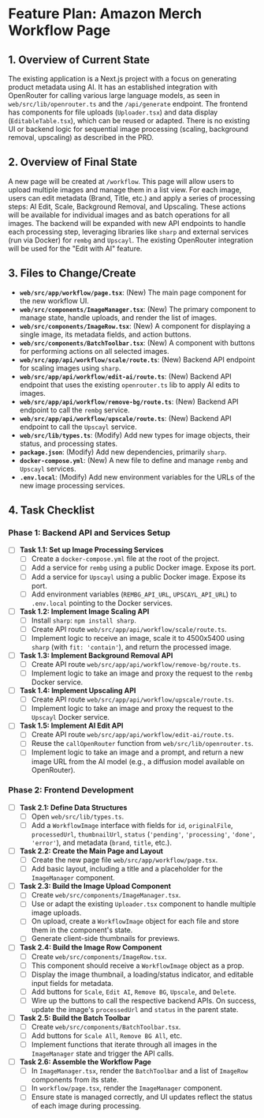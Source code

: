 # Feature Plan: Amazon Merch Workflow Page

## 1. Overview of Current State

The existing application is a Next.js project with a focus on generating product metadata using AI. It has an established integration with OpenRouter for calling various large language models, as seen in `web/src/lib/openrouter.ts` and the `/api/generate` endpoint. The frontend has components for file uploads (`Uploader.tsx`) and data display (`EditableTable.tsx`), which can be reused or adapted. There is no existing UI or backend logic for sequential image processing (scaling, background removal, upscaling) as described in the PRD.

## 2. Overview of Final State

A new page will be created at `/workflow`. This page will allow users to upload multiple images and manage them in a list view. For each image, users can edit metadata (Brand, Title, etc.) and apply a series of processing steps: AI Edit, Scale, Background Removal, and Upscaling. These actions will be available for individual images and as batch operations for all images. The backend will be expanded with new API endpoints to handle each processing step, leveraging libraries like `sharp` and external services (run via Docker) for `rembg` and `Upscayl`. The existing OpenRouter integration will be used for the "Edit with AI" feature.

## 3. Files to Change/Create

-   **`web/src/app/workflow/page.tsx`**: (New) The main page component for the new workflow UI.
-   **`web/src/components/ImageManager.tsx`**: (New) The primary component to manage state, handle uploads, and render the list of images.
-   **`web/src/components/ImageRow.tsx`**: (New) A component for displaying a single image, its metadata fields, and action buttons.
-   **`web/src/components/BatchToolbar.tsx`**: (New) A component with buttons for performing actions on all selected images.
-   **`web/src/app/api/workflow/scale/route.ts`**: (New) Backend API endpoint for scaling images using `sharp`.
-   **`web/src/app/api/workflow/edit-ai/route.ts`**: (New) Backend API endpoint that uses the existing `openrouter.ts` lib to apply AI edits to images.
-   **`web/src/app/api/workflow/remove-bg/route.ts`**: (New) Backend API endpoint to call the `rembg` service.
-   **`web/src/app/api/workflow/upscale/route.ts`**: (New) Backend API endpoint to call the `Upscayl` service.
-   **`web/src/lib/types.ts`**: (Modify) Add new types for image objects, their status, and processing states.
-   **`package.json`**: (Modify) Add new dependencies, primarily `sharp`.
-   **`docker-compose.yml`**: (New) A new file to define and manage `rembg` and `Upscayl` services.
-   **`.env.local`**: (Modify) Add new environment variables for the URLs of the new image processing services.

## 4. Task Checklist

### Phase 1: Backend API and Services Setup

-   [ ] **Task 1.1: Set up Image Processing Services**
    -   [ ] Create a `docker-compose.yml` file at the root of the project.
    -   [ ] Add a service for `rembg` using a public Docker image. Expose its port.
    -   [ ] Add a service for `Upscayl` using a public Docker image. Expose its port.
    -   [ ] Add environment variables (`REMBG_API_URL`, `UPSCAYL_API_URL`) to `.env.local` pointing to the Docker services.

-   [ ] **Task 1.2: Implement Image Scaling API**
    -   [ ] Install `sharp`: `npm install sharp`.
    -   [ ] Create API route `web/src/app/api/workflow/scale/route.ts`.
    -   [ ] Implement logic to receive an image, scale it to 4500x5400 using `sharp` (with `fit: 'contain'`), and return the processed image.

-   [ ] **Task 1.3: Implement Background Removal API**
    -   [ ] Create API route `web/src/app/api/workflow/remove-bg/route.ts`.
    -   [ ] Implement logic to take an image and proxy the request to the `rembg` Docker service.

-   [ ] **Task 1.4: Implement Upscaling API**
    -   [ ] Create API route `web/src/app/api/workflow/upscale/route.ts`.
    -   [ ] Implement logic to take an image and proxy the request to the `Upscayl` Docker service.

-   [ ] **Task 1.5: Implement AI Edit API**
    -   [ ] Create API route `web/src/app/api/workflow/edit-ai/route.ts`.
    -   [ ] Reuse the `callOpenRouter` function from `web/src/lib/openrouter.ts`.
    -   [ ] Implement logic to take an image and a prompt, and return a new image URL from the AI model (e.g., a diffusion model available on OpenRouter).

### Phase 2: Frontend Development

-   [ ] **Task 2.1: Define Data Structures**
    -   [ ] Open `web/src/lib/types.ts`.
    -   [ ] Add a `WorkflowImage` interface with fields for `id`, `originalFile`, `processedUrl`, `thumbnailUrl`, `status` (`'pending'`, `'processing'`, `'done'`, `'error'`), and metadata (`brand`, `title`, etc.).

-   [ ] **Task 2.2: Create the Main Page and Layout**
    -   [ ] Create the new page file `web/src/app/workflow/page.tsx`.
    -   [ ] Add basic layout, including a title and a placeholder for the `ImageManager` component.

-   [ ] **Task 2.3: Build the Image Upload Component**
    -   [ ] Create `web/src/components/ImageManager.tsx`.
    -   [ ] Use or adapt the existing `Uploader.tsx` component to handle multiple image uploads.
    -   [ ] On upload, create a `WorkflowImage` object for each file and store them in the component's state.
    -   [ ] Generate client-side thumbnails for previews.

-   [ ] **Task 2.4: Build the Image Row Component**
    -   [ ] Create `web/src/components/ImageRow.tsx`.
    -   [ ] This component should receive a `WorkflowImage` object as a prop.
    -   [ ] Display the image thumbnail, a loading/status indicator, and editable input fields for metadata.
    -   [ ] Add buttons for `Scale`, `Edit AI`, `Remove BG`, `Upscale`, and `Delete`.
    -   [ ] Wire up the buttons to call the respective backend APIs. On success, update the image's `processedUrl` and `status` in the parent state.

-   [ ] **Task 2.5: Build the Batch Toolbar**
    -   [ ] Create `web/src/components/BatchToolbar.tsx`.
    -   [ ] Add buttons for `Scale All`, `Remove BG All`, etc.
    -   [ ] Implement functions that iterate through all images in the `ImageManager` state and trigger the API calls.

-   [ ] **Task 2.6: Assemble the Workflow Page**
    -   [ ] In `ImageManager.tsx`, render the `BatchToolbar` and a list of `ImageRow` components from its state.
    -   [ ] In `workflow/page.tsx`, render the `ImageManager` component.
    -   [ ] Ensure state is managed correctly, and UI updates reflect the status of each image during processing.
